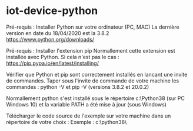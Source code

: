 # iot-device-python
Pré-requis : Installer Python sur votre ordinateur (PC, MAC)
La dernière version en date du 18/04/2020 est la 3.8.2
https://www.python.org/downloads/

Pré-requis : Installer l'extension pip
Normallement cette extension est installée avec Python. Si cela n'est pas le cas : https://pip.pypa.io/en/latest/installing/

Vérifier que Python et pip sont correctement installés en lancant une invite de commandes.
Taper sous l'invite de commande de votre machine les commandes : python -V et pip -V (versions 3.8.2 et 20.0.2)

Normallement python s'est installé sous le répertoire c:\Python38 (sur PC Windows 10) et la variable PATH a été mise à jour (sous Windows)

Télécharger le code source de l'exemple sur votre machine dans un répertoire de votre choix :
Exemple : c:\python38\





